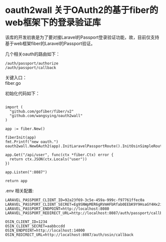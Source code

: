 # oauth2wall 关于OAuth2的基于fiber的web框架下的登录验证库

该库的开发初衷是为了要对接Laravel的Passport登录验证功能，故，目前仅支持基于web框架fiber的Laravel的Passport验证。

几个相关oauth的路由如下：
```
/auth/passport/authorize
/auth/passport/callback
```

关键入口：<br>
fiber.go

初始化代码如下：

```

import (
  "github.com/gofiber/fiber/v2"
  "github.com/wangsying/oauth2wall"
)

app := fiber.New()

fiberInit(app)
fmt.Printf("new oauth.")
oauth2wall.NewOAuth2(app).InitLaravelPassportRoute().InitOsinSimpleRoute().Middleware()

app.Get("/api/user", func(ctx *fiber.Ctx) error {
  return ctx.JSON(ctx.Locals("user"))
})

app.Listen(":8087")

return app
 ```
 
 .env 相关配置:
 
 ```
LARAVEL_PASSPORT_CLIENT_ID=92a23f69-3c5e-459a-999c-f97761ffec0a
LARAVEL_PASSPORT_CLIENT_SECRET=Eg9SNWpMER6gRVmHFbRfab0EEbK9Y9HsaGY4Hx2i
LARAVEL_PASSPORT_ENDPOINT=http://localhost:8080
LARAVEL_PASSPORT_REDIRECT_URL=http://localhost:8087/auth/passport/callback

OSIN_CLIENT_ID=1234
OSIN_CLIENT_SECRET=aabbccdd
OSIN_ENDPOINT=http://localhost:14000
OSIN_REDIRECT_URL=http://localhost:8087/auth/osin/callback
```
